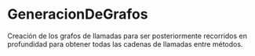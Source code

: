 # GeneracionDeGrafos
Creación de los grafos de llamadas para ser posteriormente recorridos en profundidad para obtener todas las cadenas de llamadas entre métodos.
